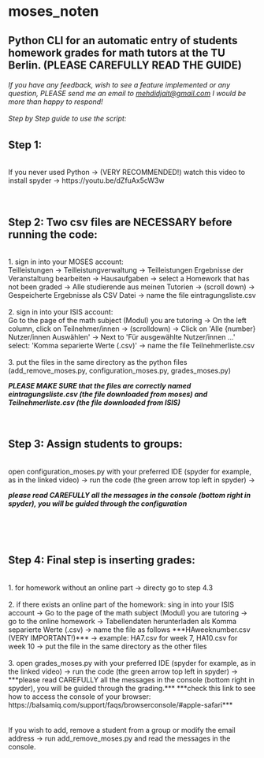 # moses_noten
## Python CLI for an automatic entry of students homework grades for math tutors at the TU Berlin. (PLEASE CAREFULLY READ THE GUIDE)<br/>
###### If you have any feedback, wish to see a feature implemented or any question, PLEASE send me an email to mehdidjait@gmail.com I would be more than happy to respond! <br/><br/> Step by Step guide to use the script:

## Step 1:
<br/>
If you never used Python -> (VERY RECOMMENDED!) watch this video to install spyder -> https://youtu.be/dZfuAx5cW3w  
<br/>
<br/>
<br/>

## Step 2: Two csv files are NECESSARY before running the code:
<br/>
1. sign in into your MOSES account:
<br/>
Teilleistungen -> Teilleistungverwaltung -> Teilleistungen Ergebnisse der Veranstaltung bearbeiten -> Hausaufgaben -> select a Homework that has not been graded -> Alle studierende aus meinen Tutorien -> (scroll down) -> Gespeicherte Ergebnisse als CSV Datei -> name the file eintragungsliste.csv
<br/>
<br/>
2. sign in into your ISIS account:
<br/>
Go to the page of the math subject (Modul) you are tutoring -> On the left column, click on Teilnehmer/innen -> (scrolldown) -> Click on 'Alle {number} Nutzer/innen Auswählen' -> Next to 'Für ausgewählte Nutzer/innen …' select: 'Komma separierte Werte (.csv)' -> name the file Teilnehmerliste.csv 
<br/>
<br/>
3. put the files in the same directory as the python files (add_remove_moses.py, configuration_moses.py, grades_moses.py)

***PLEASE MAKE SURE that the files are correctly named eintragungsliste.csv (the file downloaded from moses) and Teilnehmerliste.csv (the file downloaded from ISIS)*** 
<br/>
<br/>
<br/>

## Step 3: Assign students to groups:
<br/>
open configuration_moses.py with your preferred IDE (spyder for example, as in the linked video) -> run the code (the green arrow top left in spyder) -> 

***please read CAREFULLY all the messages in the console (bottom right in spyder), you will be guided through the configuration***

<br/>
<br/>
<br/>

## Step 4: Final step is inserting grades: 
<br/>
1. for homework without an online part -> directy go to step 4.3
<br/>
<br/>
2. if there exists an online part of the homework: sing in into your ISIS account -> Go to the page of the math subject (Modul) you are tutoring -> go to the 
online homework -> Tabellendaten herunterladen als Komma separierte Werte (.csv) -> name the file as follows ***HAweeknumber.csv (VERY IMPORTANT!)*** -> example: 
HA7.csv for week 7, HA10.csv for week 10 -> put the file in the same directory as the other files   
<br/>
<br/>
3. open grades_moses.py with your preferred IDE (spyder for example, as in the linked video) -> run the code (the green arrow top left in spyder) -> ***please 
read CAREFULLY all the messages in the console (bottom right in spyder), you will be guided through the grading.***  
***check this link to see how to access the console of your browser: https://balsamiq.com/support/faqs/browserconsole/#apple-safari***
<br/>
<br/>
<br/>
If you wish to add, remove a student from a group or modify the email address -> run add_remove_moses.py and read the messages in the console.
